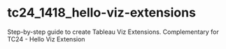 # tc24_1418_hello-viz-extensions
Step-by-step guide to create Tableau Viz Extensions. Complementary for TC24 - Hello Viz Extension
